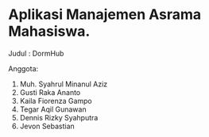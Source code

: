 # Aplikasi Manajemen Asrama Mahasiswa.

Judul : DormHub

Anggota:
1. Muh. Syahrul Minanul Aziz
2. Gusti Raka Ananto
3. Kaila Fiorenza Gampo
4. Tegar Aqil Gunawan
5. Dennis Rizky Syahputra
6. Jevon Sebastian
